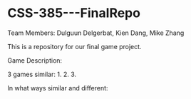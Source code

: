 # CSS-385---FinalRepo

Team Members: Dulguun Delgerbat, Kien Dang, Mike Zhang

This is a repository for our final game project.

Game Description: 

3 games similar:
1. 
2.
3. 

In what ways similar and different:




